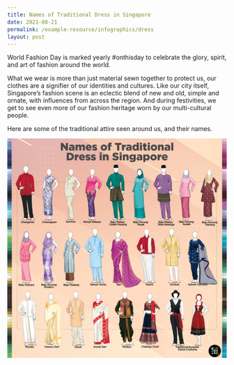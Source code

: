 ```yaml
---
title: Names of Traditional Dress in Singapore
date: 2021-08-21
permalink: /example-resource/infographics/dress
layout: post
---
```

World Fashion Day is marked yearly #onthisday to celebrate the glory, spirit, and art of fashion around the world. 

What we wear is more than just material sewn together to protect us, our clothes are a signifier of our identities and cultures. Like our city itself, Singapore’s fashion scene is an eclectic blend of new and old, simple and ornate, with influences from across the region. And during festivities, we get to see even more of our fashion heritage worn by our multi-cultural people. 

Here are some of the traditional attire seen around us, and their names.

![Alt text for image on Isomer site](/images/trad_dress.jpg)